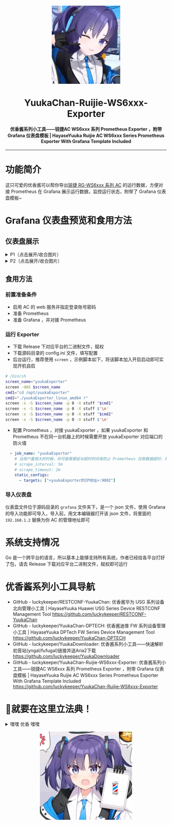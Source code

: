 <p align="center"><img src="./images/Yuuka_Header.jpg" style="zoom:40%;" /></p><h1 align="center">YuukaChan-Ruijie-WS6xxx-Exporter</h1><h4 align="center">优香酱系列小工具——锐捷AC WS6xxx 系列 Prometheus Exporter ，附带 Grafana 仪表盘模板 | HayaseYuuka Ruijie AC WS6xxx Series Prometheus Exporter With Grafana Template Included</h4><hr/>

# 功能简介

这只可爱的优香酱可以帮你导出[锐捷 RG-WS6xxx 系列 AC](https://www.ruijie.com.cn/cp/wx-wxkzhq/ws6008/) 的运行数据，方便对接 Prometheus 在 Grafana 展示运行数据，监控运行状态，附带了 Grafana 仪表盘模板~

# Grafana 仪表盘预览和食用方法

## 仪表盘展示

<details>   <summary>P1（点击展开/收合图片）</summary>   <p><img src="./images/scr01.png" alt="优香酱可爱捏" style="zoom: 67%;" /></p></details>

<details>   <summary>P2（点击展开/收合图片）</summary>   <p><img src="./images/scr02.png" alt="优香酱可爱捏" style="zoom: 67%;" /></p></details>

## 食用方法

### 前置准备条件

- 启用 AC 的 web 服务并指定登录账号密码
- 准备 Prometheus
- 准备 Grafana ，并对接 Prometheus

### 运行 Exporter

- 下载 Release 下对应平台的二进制文件，赋权
- 下载源码目录的 config.ini 文件，填写配置
- 后台运行，推荐使用 `screen` ，示例脚本如下，将该脚本加入开启启动即可实现开机自启

```sh
# /bin/sh
screen_name="yuukaExporter"
screen -dmS $screen_name
cmd1="cd /opt/yuukaExporter"
cmd2="./yuukaExporter_linux_amd64 r"
screen -x -S $screen_name -p 0 -X stuff "$cmd1"
screen -x -S $screen_name -p 0 -X stuff $'\n'
screen -x -S $screen_name -p 0 -X stuff "$cmd2"
screen -x -S $screen_name -p 0 -X stuff $'\n'
```

- 配置 Prometheus ，对接 yuukaExporter ，如果 yuukaExporter 和 Prometheus 不在同一台机器上的时候需要开放  yuukaExporter 对应端口的防火墙

```yaml
  - job_name: "yuukaExporter"
 	# 当用户量很大的时候，你可能需要延长超时时间来防止 Prometheus 拉取数据超时，并降低 AC 的压力
 	# scrape_interval: 5m
    # scrape_timeout: 2m
    static_configs:
      - targets: ["<yuukaExporter的IP地址>:9002"]
```

### 导入仪表盘

仪表盘文件位于源码目录的 `grafana` 文件夹下，是一个 json 文件，使用 Grafana 的导入功能即可导入，导入前，用文本编辑器打开该 json 文件，将里面的 `192.168.1.2` 替换为你 AC 的管理地址即可

# 系统支持情况

Go 是一个跨平台的语言，所以基本上能够支持所有系统，作者已经给各平台打好了包，请去 Release 下载对应平台二进制文件，赋权即可运行

# 优香酱系列小工具导航

- GitHub - luckykeeper/RESTCONF-YuukaChan: 优香酱华为 USG 系列设备北向管理小工具 | HayaseYuuka Huawei USG Series Device RESTCONF Management Tool
  https://github.com/luckykeeper/RESTCONF-YuukaChan
- GitHub - luckykeeper/YuukaChan-DPTECH: 优香酱迪普 FW 系列设备管理小工具 | HayaseYuuka DPTech FW Series Device Management Tool
  https://github.com/luckykeeper/YuukaChan-DPTECH
- GitHub - luckykeeper/YuukaDownloader: 优香酱系列小工具——快速解析初音站(yngal/fufugal)链接并送Aria2下载
  https://github.com/luckykeeper/YuukaDownloader
- GitHub - luckykeeper/YuukaChan-Ruijie-WS6xxx-Exporter: 优香酱系列小工具——锐捷AC WS6xxx 系列 Prometheus Exporter ，附带 Grafana 仪表盘模板 | HayaseYuuka Ruijie AC WS6xxx Series Prometheus Exporter With Grafana Template Included
  https://github.com/luckykeeper/YuukaChan-Ruijie-WS6xxx-Exporter

# 💈就要在这里立法典！

<details><summary>嘿嘿 优香 嘿嘿</summary><p>对于体操服优香，我的评价是四个字：好有感觉。我主要想注重于两点，来阐述我对于体操服优香的拙见：第一，我非常喜欢优香。优香的立绘虽然把优香作为好母亲的一面展现了出来（安产型的臀部）。但是她这个头发，尤其是双马尾，看起来有点奇怪。但是这个羁绊剧情里的优香，马尾非常的自然，看上去比较长，真的好棒，好有感觉。这个泛红的脸颊，迷离的眼神，和这个袖口与手套之间露出的白皙手腕，我就不多说了。第二，我非常喜欢体操服。这是在很久很久之前，在认识优香之前，完完全全的xp使然。然而优香她不仅穿体操服，她还扎单马尾，她还穿外套，她竟然还不好好穿外套，她甚至在脸上贴星星（真的好可爱）。（倒吸一口凉气）我的妈呀，这已经到了仅仅是看一眼都能让人癫狂的程度。然而体操服优香并不实装，她真的只是给你看一眼，哈哈。与其说体操服优香让我很有感觉，不如说体操服优香就是为了我的xp量身定做的。抛开这一切因素，只看性格，优香也是数一数二的好女孩：公私分明，精明能干;但是遇到不擅长的事情也会变得呆呆的。我想和优香一起养一个爱丽丝当女儿，所以想在这里问一下大家，要买怎样的枕头才能做这样的梦呢？优香是越看越可爱的，大家可以不必拘束于这机会上的小粗腿优香，大胆的发现这个又呆又努力的女孩真正的可爱之处。</p></details>

<p align="center"><img src="./images/Yuuka01.jpg" style="zoom:40%;" /></p>
